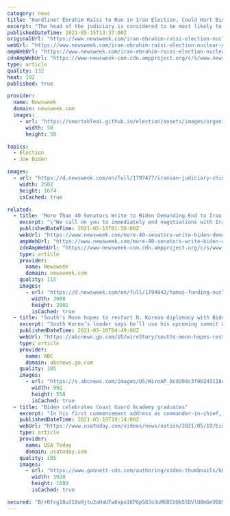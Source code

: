 ```yaml
---
category: news
title: "Hardliner Ebrahim Raisi to Run in Iran Election, Could Hurt Biden's Nuclear Deal Hopes"
excerpt: "The head of the judiciary is considered to be most likely to become Iran's next president in elections next month."
publishedDateTime: 2021-05-15T13:37:00Z
originalUrl: "https://www.newsweek.com/iran-ebrahim-raisi-election-nuclear-deal-joe-biden-1591803"
webUrl: "https://www.newsweek.com/iran-ebrahim-raisi-election-nuclear-deal-joe-biden-1591803"
ampWebUrl: "https://www.newsweek.com/iran-ebrahim-raisi-election-nuclear-deal-joe-biden-1591803?amp=1"
cdnAmpWebUrl: "https://www-newsweek-com.cdn.ampproject.org/c/s/www.newsweek.com/iran-ebrahim-raisi-election-nuclear-deal-joe-biden-1591803?amp=1"
type: article
quality: 132
heat: 192
published: true

provider:
  name: Newsweek
  domain: newsweek.com
  images:
    - url: "https://smartableai.github.io/election/assets/images/organizations/newsweek.com-50x50.jpg"
      width: 50
      height: 50

topics:
  - Election
  - Joe Biden

images:
  - url: "https://d.newsweek.com/en/full/1797477/iranian-judiciary-chief-ebrahim-raisi.jpg"
    width: 2502
    height: 1674
    isCached: true

related:
  - title: "More Than 40 Senators Write to Biden Demanding End to Iran Nuclear Talks Over Hamas Funding"
    excerpt: "\"We call on you to immediately end negotiations with Iran, and make clear that sanctions relief will not be provided,\" a group of 43 Republican senators wrote to President Joe Biden on Wednesday."
    publishedDateTime: 2021-05-13T01:36:00Z
    webUrl: "https://www.newsweek.com/more-40-senators-write-biden-demanding-end-iran-nuclear-talks-over-hamas-funding-1591031"
    ampWebUrl: "https://www.newsweek.com/more-40-senators-write-biden-demanding-end-iran-nuclear-talks-over-hamas-funding-1591031?amp=1"
    cdnAmpWebUrl: "https://www-newsweek-com.cdn.ampproject.org/c/s/www.newsweek.com/more-40-senators-write-biden-demanding-end-iran-nuclear-talks-over-hamas-funding-1591031?amp=1"
    type: article
    provider:
      name: Newsweek
      domain: newsweek.com
    quality: 115
    images:
      - url: "https://d.newsweek.com/en/full/1794942/hamas-funding-nuclear-deal-marco-rubio.jpg"
        width: 3000
        height: 2001
        isCached: true
  - title: "South's Moon hopes to restart N. Korean diplomacy with Biden"
    excerpt: "South Korea’s leader says he’ll use his upcoming summit with President Joe Biden as a chance to push to restart diplomacy with North Korea"
    publishedDateTime: 2021-05-10T04:49:00Z
    webUrl: "https://abcnews.go.com/US/wireStory/souths-moon-hopes-restart-korean-diplomacy-biden-77595018"
    type: article
    provider:
      name: ABC
      domain: abcnews.go.com
    quality: 105
    images:
      - url: "https://s.abcnews.com/images/US/WireAP_8cd204c3f9b243118ccd610aa5adfd14_16x9_992.jpg"
        width: 992
        height: 558
        isCached: true
  - title: "Biden celebrates Coast Guard Academy graduates"
    excerpt: "In his first commencement address as commander-in-chief, President Joe Biden celebrated the new graduates of the Coast Guard Academy Wednesday, saluting them for excelling during the pandemic and chiding them for being \"a really dull class."
    publishedDateTime: 2021-05-19T19:14:00Z
    webUrl: "https://www.usatoday.com/videos/news/nation/2021/05/19/biden-celebrates-coast-guard-academy-graduates/5168985001/"
    type: article
    provider:
      name: USA Today
      domain: usatoday.com
    quality: 105
    images:
      - url: "https://www.gannett-cdn.com/authoring/video-thumbnails/bbfc8731-c5ea-49a6-8769-8f42f6c4e3db_poster.jpg?quality=10"
        width: 1920
        height: 1080
        isCached: true

secured: "B/rRfcg18uI18u9jtu2oHaUFw6spo1KPGp58Jo3uMGOCUQkSSDVlU8mGeV6USH3RcBKb+pMocnNfWgS2JXaGTAPbZffCh1SDNZMteEComDPURkZSZnUocuXE6ySYdKpyyLl/kFZJq3kh8bIMslw8UK+me08N2Y07ADpC5POKFWpk7/vvx8IS7xVpjQCROArEIiMDiLd4xrYGsWQ4+Al7oe9qesFsqNEF41z8jhmPxdMCzYxlY7mNauD8UI0q6IpyEZBO+nZZQcd33tJfECYgT3nbgstos8hqY/yIJSRwpl1Znu4prNMxjz7ySlCaRYjCcDcMhumoRCytMjsKbpw91SygBzxnyI5GWUzTeRb56NA=;kDZIq0IbcAr5Y9drG6v9pQ=="
---
```


